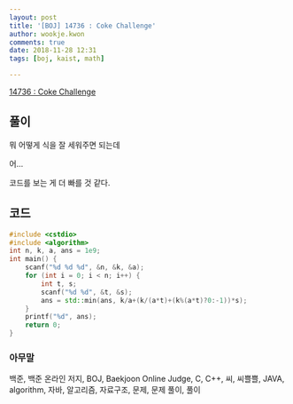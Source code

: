 ```yaml
---
layout: post
title: '[BOJ] 14736 : Coke Challenge'
author: wookje.kwon
comments: true
date: 2018-11-28 12:31
tags: [boj, kaist, math]

---
```


[14736 : Coke Challenge](https://www.acmicpc.net/problem/14736)  

## 풀이

뭐 어떻게 식을 잘 세워주면 되는데

어...

코드를 보는 게 더 빠를 것 같다.

## 코드

```cpp
#include <cstdio>
#include <algorithm>
int n, k, a, ans = 1e9;
int main() {
	scanf("%d %d %d", &n, &k, &a);
	for (int i = 0; i < n; i++) {
		int t, s;
		scanf("%d %d", &t, &s);
		ans = std::min(ans, k/a+(k/(a*t)+(k%(a*t)?0:-1))*s);
	}
	printf("%d", ans);
	return 0;
}

```  

### 아무말  
백준, 백준 온라인 저지, BOJ, Baekjoon Online Judge, C, C++, 씨, 씨쁠쁠, JAVA, algorithm, 자바, 알고리즘, 자료구조, 문제, 문제 풀이, 풀이
